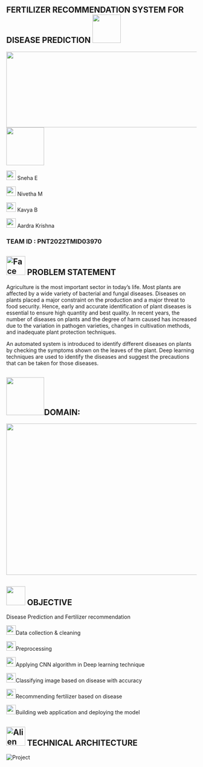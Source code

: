 FERTILIZER RECOMMENDATION SYSTEM FOR DISEASE PREDICTION <img height="75" weight="100" src="https://media2.giphy.com/media/J3SNDqoi8RXjhUi268/giphy.webp?cid=ecf05e47le69wyydfaeea3zlv50967c4i9xft3uihz8tkpvw&rid=giphy.webp&ct=s">
------
<img height=200 width=900 src="https://user-images.githubusercontent.com/101406544/190956061-f1277857-cca1-4230-9eed-6eb9a8e48e04.jpeg">


<img height=100 width=100 src="https://media3.giphy.com/media/Fhl5WREPfoVby/200.webp?cid=ecf05e4719514a4mcpawxc7vmsfyqythmjuyplrzw3l4qlpt&rid=200.webp&ct=s">

<img width="25" height="25" src="https://raw.githubusercontent.com/Tarikul-Islam-Anik/Animated-Fluent-Emojis/master/Emojis/Smilies/Cowboy%20Hat%20Face.png"> Sneha E

<img width="25" height="25" src="https://raw.githubusercontent.com/Tarikul-Islam-Anik/Animated-Fluent-Emojis/master/Emojis/Smilies/Smiling%20Face%20with%20Halo.png"> Nivetha M

<img width="25" height="25" src="https://raw.githubusercontent.com/Tarikul-Islam-Anik/Animated-Fluent-Emojis/master/Emojis/Smilies/Beaming%20Face%20with%20Smiling%20Eyes.png"> Kavya B

<img width="25" height="25" src="https://raw.githubusercontent.com/Tarikul-Islam-Anik/Animated-Fluent-Emojis/master/Emojis/Smilies/Slightly%20Smiling%20Face.png"> Aardra Krishna

<h3><B>TEAM ID</B> : PNT2022TMID03970</h3>


<img height=50 width=50 src="https://raw.githubusercontent.com/Tarikul-Islam-Anik/Animated-Fluent-Emojis/master/Emojis/Smilies/Face%20with%20Monocle.png" alt="Face with Monocle" width="25" height="25" />  PROBLEM STATEMENT 
------

Agriculture is the most important sector in today’s life. Most plants are affected by a wide variety of bacterial and fungal diseases. Diseases on plants placed a major constraint on the production and a major threat to food security. Hence, early and accurate identification of plant diseases is essential to ensure high quantity and best quality. In recent years, the number of diseases on plants and the degree of harm caused has increased due to the variation in pathogen varieties, changes in cultivation methods, and inadequate plant protection techniques. 

An automated system is introduced to identify different diseases on plants by checking the symptoms shown on the leaves of the plant. Deep learning techniques are used to identify the diseases and suggest the precautions that can be taken for those diseases. 



<img height=100 width=100 src="https://media3.giphy.com/media/J6ChY8sAIgiAQ0GdRu/giphy.gif?cid=ecf05e47s6veuo5fqtdypy9x7prgfyt0t5khcz5b1n0duom5&rid=giphy.gif&ct=s">DOMAIN:
-------
<img height=400 width=600 src="https://user-images.githubusercontent.com/101406544/194721603-ad936452-4926-4d49-a73b-05eb4b1437c1.gif">



<img height=50 width=50 src="https://media4.giphy.com/media/GlHV2O0IpxAsRjVsNb/giphy.gif?cid=ecf05e47atsx2lx1m97vqb3pi8ugxy7inv5g0ahypjyzvl98&rid=giphy.gif&ct=s">  OBJECTIVE 
-------
Disease Prediction and Fertilizer recommendation

<img height="25" width="25" src="https://raw.githubusercontent.com/Tarikul-Islam-Anik/Animated-Fluent-Emojis/master/Emojis/Symbols/Small%20Blue%20Diamond.png">Data collection & cleaning

<img height="25" width="25" src="https://raw.githubusercontent.com/Tarikul-Islam-Anik/Animated-Fluent-Emojis/master/Emojis/Symbols/Small%20Blue%20Diamond.png">Preprocessing

<img height="25" width="25" src="https://raw.githubusercontent.com/Tarikul-Islam-Anik/Animated-Fluent-Emojis/master/Emojis/Symbols/Small%20Blue%20Diamond.png">Applying CNN algorithm in Deep learning technique

<img height="25" width="25" src="https://raw.githubusercontent.com/Tarikul-Islam-Anik/Animated-Fluent-Emojis/master/Emojis/Symbols/Small%20Blue%20Diamond.png">Classifying image based on disease with accuracy

<img height="25" width="25" src="https://raw.githubusercontent.com/Tarikul-Islam-Anik/Animated-Fluent-Emojis/master/Emojis/Symbols/Small%20Blue%20Diamond.png">Recommending fertilizer based on disease

<img height="25" width="25" src="https://raw.githubusercontent.com/Tarikul-Islam-Anik/Animated-Fluent-Emojis/master/Emojis/Symbols/Small%20Blue%20Diamond.png">Building web application and deploying the model



<img height=50 width=50 src="https://raw.githubusercontent.com/Tarikul-Islam-Anik/Animated-Fluent-Emojis/master/Emojis/Smilies/Alien%20Monster.png" alt="Alien Monster" width="25" height="25" /> TECHNICAL ARCHITECTURE
-----------
![Project](https://user-images.githubusercontent.com/89697515/189512983-8f4757ef-6f88-4a87-b3c3-9755d09a61e5.png)
